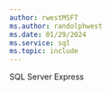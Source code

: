 ```yaml
---
author: rwestMSFT
ms.author: randolphwest
ms.date: 01/29/2024
ms.service: sql
ms.topic: include
---
```

 SQL Server Express 
